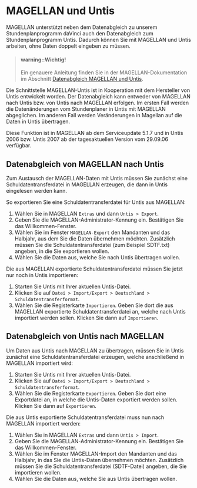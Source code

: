 # MAGELLAN und Untis

MAGELLAN unterstützt neben dem Datenabgleich zu unserem Stundenplanprogramm daVinci auch den Datenabgleich zum Stundenplanprogramm Untis. Dadurch können Sie mit MAGELLAN und Untis arbeiten, ohne Daten doppelt eingeben zu müssen.

> #### warning::Wichtig!
>
> Ein genauere Anleitung finden Sie in der MAGELLAN-Dokumentation im Abschnitt [Datenabgleich MAGELLAN und Untis](https://doc.magellan7.stueber.de/schulverwaltung/howto/stundenplaene.html#datenabgleich-magellan-untis).

Die Schnittstelle MAGELLAN-Untis ist in Kooperation mit dem Hersteller von Untis entwickelt worden.
Der Datenabgleich kann entweder von MAGELLAN nach Untis bzw. von Untis nach MAGELLAN erfolgen. Im ersten Fall werden die Datenänderungen vom Stundenplaner in Untis mit MAGELLAN abgeglichen. Im anderen Fall werden Veränderungen in Magellan auf die Daten in Untis übertragen.

Diese Funktion ist in MAGELLAN ab dem Serviceupdate 5.1.7 und in Untis 2006 bzw. Untis 2007 ab der tagesaktuellen Version vom 29.09.06 verfügbar.

## Datenabgleich von MAGELLAN nach Untis

Zum Austausch der MAGELLAN-Daten mit Untis müssen Sie zunächst eine Schuldatentransferdatei in MAGELLAN erzeugen, die dann in Untis eingelesen werden kann.

So exportieren Sie eine Schuldatentransferdatei für Untis aus MAGELLAN:

1.	Wählen Sie in MAGELLAN `Extras` und dann `Untis > Export`.
2.	Geben Sie die MAGELLAN-Administrator-Kennung ein. Bestätigen Sie das Willkommen-Fenster.
3.	Wählen Sie im Fenster `MAGELLAN-Export` den Mandanten und das Halbjahr, aus dem Sie die Daten übernehmen möchten. Zusätzlich müssen Sie die Schuldatentransferdatei (zum Beispiel SDTF.txt) angeben, in die Sie exportieren wollen.
4.	Wählen Sie die Daten aus, welche Sie nach Untis übertragen wollen.


Die aus MAGELLAN exportierte Schuldatentransferdatei müssen Sie jetzt nur noch in Untis importieren:

1.	Starten Sie Untis mit Ihrer aktuellen Untis-Datei.
2.	Klicken Sie auf `Datei > Import/Export > Deutschland > Schuldatentransferformat`.
3.	Wählen Sie die Registerkarte `Importieren`. Geben Sie dort die aus MAGELLAN exportierte Schuldatentransferdatei an, welche nach Untis importiert werden sollen. Klicken Sie dann auf `Importieren`.


## Datenabgleich von Untis nach MAGELLAN

Um Daten aus Untis nach MAGELLAN zu übertragen, müssen Sie in Untis zunächst eine Schuldatentransferdatei erzeugen, welche anschließend in MAGELLAN importiert wird:

1.	Starten Sie Untis mit Ihrer aktuellen Untis-Datei.
2.	Klicken Sie auf `Datei > Import/Export > Deutschland > Schuldatentransferformat`.
3.	Wählen Sie die Registerkarte `Exportieren`. Geben Sie dort eine Exportdatei an, in welche die Untis-Daten exportiert werden sollen. Klicken Sie dann auf `Exportieren`.

Die aus Untis exportierte Schuldatentransferdatei muss nun nach MAGELLAN importiert werden:

1.	Wählen Sie in MAGELLAN `Extras` und dann `Untis > Import`.
2.	Geben Sie die MAGELLAN-Administrator-Kennung ein. Bestätigen Sie das Willkommen-Fenster.
3.	Wählen Sie im Fenster MAGELLAN-Import den Mandanten und das Halbjahr, in das Sie die Untis-Daten übernehmen möchten. Zusätzlich müssen Sie die Schuldatentransferdatei (SDTF-Datei) angeben, die Sie importieren wollen.
4.	Wählen Sie die Daten aus, welche Sie aus Untis übertragen wollen.

